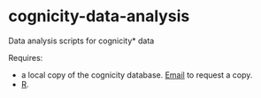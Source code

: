 # cognicity-data-analysis
Data analysis scripts for cognicity* data

Requires:
* a local copy of the cognicity database. [Email](mailto:mberryma@uow.edu.au) to request a copy.
* [R](https://cran.r-project.org/).
